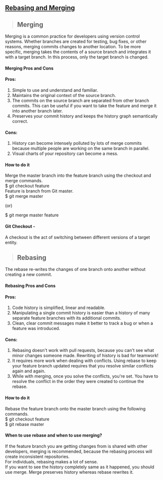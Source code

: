 ## [Rebasing and Merging](https://prayuja-teli.github.io/Blog/Git)     


> ## Merging <br/>

Merging is a common practice for developers using version control systems. Whether branches are created for testing, bug fixes, or other reasons, merging commits changes to another location. To be more specific, merging takes the contents of a source branch and integrates it with a target branch. In this process, only the target branch is changed. 

#### Merging Pros and Cons<br/>

#### Pros:<br/>

1. Simple to use and understand and familiar.<br/>
2. Maintains the original context of the source branch.<br/>
3. The commits on the source branch are separated from other branch commits. This can be useful if you want to take the feature and merge it into another branch later.<br/>
4. Preserves your commit history and keeps the history graph semantically correct.<br/>

#### Cons:<br/>
1. History can become intensely polluted by lots of merge commits because multiple people are working on the same branch in parallel.<br/>
2. Visual charts of your repository can become a mess.<br/>

#### How to do it<br/>
Merge the master branch into the feature branch using the checkout and merge commands.<br/>
$ git checkout feature<br/> 
Feature is branch from Git master.<br/>
$ git merge master<br/>
 
(or)<br/>
 
$ git merge master feature<br/>

#### Git Checkout -<br/>

A checkout is the act of switching between different versions of a target entity.<br/>


> ## Rebasing <br/>
 
The rebase re-writes the changes of one branch onto another without creating a new commit.<br/>
 
#### Rebasing Pros and Cons <br/>

#### Pros: <br/>
1. Code history is simplified, linear and readable.<br/>
2. Manipulating a single commit history is easier than a history of many separate feature branches with its additional commits.<br/>
3. Clean, clear commit messages make it better to track a bug or when a feature was introduced.<br/>

#### Cons: <br/>

1. Rebasing doesn't work with pull requests, because you can't see what minor changes someone made. Rewriting of history is bad for teamwork!<br/>
2. It requires more work when dealing with conflicts. Using rebase to keep your feature branch updated requires that you resolve similar conflicts again and again.<br/>
3. While with merging, once you solve the conflicts, you're set. You have to resolve the conflict in the order they were created to continue the rebase.<br/>

#### How to do it<br/>
Rebase the feature branch onto the master branch using the following commands.<br/>
$ git checkout feature<br/>
$ git rebase master<br/>

#### When to use rebase and when to use merging?<br/>

If the feature branch you are getting changes from is shared with other developers, merging is recommended, because the rebasing process will create inconsistent repositories.<br/>
For individuals, rebasing makes a lot of sense.<br/>
If you want to see the history completely same as it happened, you should use merge. Merge preserves history whereas rebase rewrites it.<br/>











